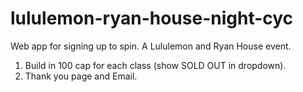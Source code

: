 # lululemon-ryan-house-night-cyc
Web app for signing up to spin. A Lululemon and Ryan House event.


1. Build in 100 cap for each class (show SOLD OUT in dropdown).
2. Thank you page and Email.
